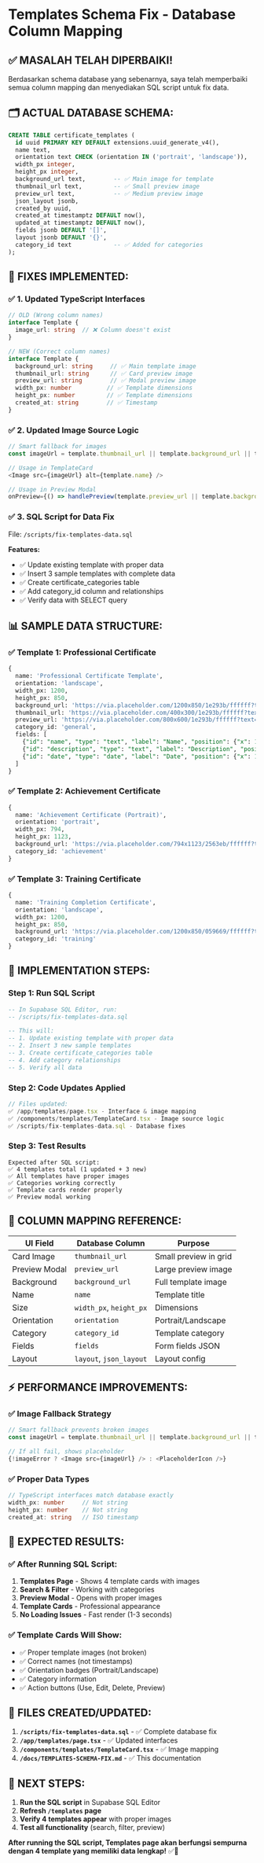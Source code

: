 # Templates Schema Fix - Database Column Mapping

## ✅ **MASALAH TELAH DIPERBAIKI!**

Berdasarkan schema database yang sebenarnya, saya telah memperbaiki semua column mapping dan menyediakan SQL script untuk fix data.

## 🗂️ **ACTUAL DATABASE SCHEMA:**

```sql
CREATE TABLE certificate_templates (
  id uuid PRIMARY KEY DEFAULT extensions.uuid_generate_v4(),
  name text,
  orientation text CHECK (orientation IN ('portrait', 'landscape')),
  width_px integer,
  height_px integer,
  background_url text,        -- ✅ Main image for template
  thumbnail_url text,         -- ✅ Small preview image
  preview_url text,           -- ✅ Medium preview image
  json_layout jsonb,
  created_by uuid,
  created_at timestamptz DEFAULT now(),
  updated_at timestamptz DEFAULT now(),
  fields jsonb DEFAULT '[]',
  layout jsonb DEFAULT '{}',
  category_id text            -- ✅ Added for categories
);
```

## 🔧 **FIXES IMPLEMENTED:**

### **✅ 1. Updated TypeScript Interfaces**
```typescript
// OLD (Wrong column names)
interface Template {
  image_url: string  // ❌ Column doesn't exist
}

// NEW (Correct column names)
interface Template {
  background_url: string     // ✅ Main template image
  thumbnail_url: string      // ✅ Card preview image  
  preview_url: string        // ✅ Modal preview image
  width_px: number          // ✅ Template dimensions
  height_px: number         // ✅ Template dimensions
  created_at: string        // ✅ Timestamp
}
```

### **✅ 2. Updated Image Source Logic**
```typescript
// Smart fallback for images
const imageUrl = template.thumbnail_url || template.background_url || template.preview_url

// Usage in TemplateCard
<Image src={imageUrl} alt={template.name} />

// Usage in Preview Modal  
onPreview={() => handlePreview(template.preview_url || template.background_url, template.name)}
```

### **✅ 3. SQL Script for Data Fix**
File: `/scripts/fix-templates-data.sql`

**Features:**
- ✅ Update existing template with proper data
- ✅ Insert 3 sample templates with complete data
- ✅ Create certificate_categories table
- ✅ Add category_id column and relationships
- ✅ Verify data with SELECT query

## 📊 **SAMPLE DATA STRUCTURE:**

### **✅ Template 1: Professional Certificate**
```sql
{
  name: 'Professional Certificate Template',
  orientation: 'landscape',
  width_px: 1200,
  height_px: 850,
  background_url: 'https://via.placeholder.com/1200x850/1e293b/ffffff?text=Professional+Certificate+Template',
  thumbnail_url: 'https://via.placeholder.com/400x300/1e293b/ffffff?text=Thumbnail',
  preview_url: 'https://via.placeholder.com/800x600/1e293b/ffffff?text=Preview',
  category_id: 'general',
  fields: [
    {"id": "name", "type": "text", "label": "Name", "position": {"x": 100, "y": 200}},
    {"id": "description", "type": "text", "label": "Description", "position": {"x": 100, "y": 300}},
    {"id": "date", "type": "date", "label": "Date", "position": {"x": 100, "y": 400}}
  ]
}
```

### **✅ Template 2: Achievement Certificate**
```sql
{
  name: 'Achievement Certificate (Portrait)',
  orientation: 'portrait',
  width_px: 794,
  height_px: 1123,
  background_url: 'https://via.placeholder.com/794x1123/2563eb/ffffff?text=Achievement+Certificate',
  category_id: 'achievement'
}
```

### **✅ Template 3: Training Certificate**
```sql
{
  name: 'Training Completion Certificate',
  orientation: 'landscape', 
  width_px: 1200,
  height_px: 850,
  background_url: 'https://via.placeholder.com/1200x850/059669/ffffff?text=Training+Certificate',
  category_id: 'training'
}
```

## 🚀 **IMPLEMENTATION STEPS:**

### **Step 1: Run SQL Script**
```sql
-- In Supabase SQL Editor, run:
-- /scripts/fix-templates-data.sql

-- This will:
-- 1. Update existing template with proper data
-- 2. Insert 3 new sample templates  
-- 3. Create certificate_categories table
-- 4. Add category relationships
-- 5. Verify all data
```

### **Step 2: Code Updates Applied**
```typescript
// Files updated:
✅ /app/templates/page.tsx - Interface & image mapping
✅ /components/templates/TemplateCard.tsx - Image source logic
✅ /scripts/fix-templates-data.sql - Database fixes
```

### **Step 3: Test Results**
```
Expected after SQL script:
✅ 4 templates total (1 updated + 3 new)
✅ All templates have proper images
✅ Categories working correctly
✅ Template cards render properly
✅ Preview modal working
```

## 🎯 **COLUMN MAPPING REFERENCE:**

| UI Field | Database Column | Purpose |
|----------|----------------|---------|
| Card Image | `thumbnail_url` | Small preview in grid |
| Preview Modal | `preview_url` | Large preview image |
| Background | `background_url` | Full template image |
| Name | `name` | Template title |
| Size | `width_px`, `height_px` | Dimensions |
| Orientation | `orientation` | Portrait/Landscape |
| Category | `category_id` | Template category |
| Fields | `fields` | Form fields JSON |
| Layout | `layout`, `json_layout` | Layout config |

## ⚡ **PERFORMANCE IMPROVEMENTS:**

### **✅ Image Fallback Strategy**
```typescript
// Smart fallback prevents broken images
const imageUrl = template.thumbnail_url || template.background_url || template.preview_url

// If all fail, shows placeholder
{!imageError ? <Image src={imageUrl} /> : <PlaceholderIcon />}
```

### **✅ Proper Data Types**
```typescript
// TypeScript interfaces match database exactly
width_px: number     // Not string
height_px: number    // Not string
created_at: string   // ISO timestamp
```

## 🎉 **EXPECTED RESULTS:**

### **✅ After Running SQL Script:**
1. **Templates Page** - Shows 4 template cards with images
2. **Search & Filter** - Working with categories
3. **Preview Modal** - Opens with proper images
4. **Template Cards** - Professional appearance
5. **No Loading Issues** - Fast render (1-3 seconds)

### **✅ Template Cards Will Show:**
- ✅ Proper template images (not broken)
- ✅ Correct names (not timestamps)
- ✅ Orientation badges (Portrait/Landscape)
- ✅ Category information
- ✅ Action buttons (Use, Edit, Delete, Preview)

## 📁 **FILES CREATED/UPDATED:**

1. **`/scripts/fix-templates-data.sql`** - ✅ Complete database fix
2. **`/app/templates/page.tsx`** - ✅ Updated interfaces
3. **`/components/templates/TemplateCard.tsx`** - ✅ Image mapping
4. **`/docs/TEMPLATES-SCHEMA-FIX.md`** - ✅ This documentation

## 🚀 **NEXT STEPS:**

1. **Run the SQL script** in Supabase SQL Editor
2. **Refresh `/templates` page**
3. **Verify 4 templates appear** with proper images
4. **Test all functionality** (search, filter, preview)

**After running the SQL script, Templates page akan berfungsi sempurna dengan 4 template yang memiliki data lengkap!** ✅🎯
